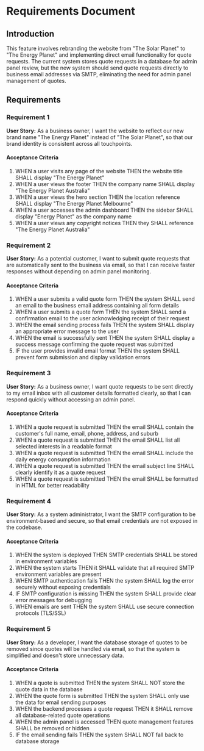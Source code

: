 # Requirements Document

## Introduction

This feature involves rebranding the website from "The Solar Planet" to "The Energy Planet" and implementing direct email functionality for quote requests. The current system stores quote requests in a database for admin panel review, but the new system should send quote requests directly to business email addresses via SMTP, eliminating the need for admin panel management of quotes.

## Requirements

### Requirement 1

**User Story:** As a business owner, I want the website to reflect our new brand name "The Energy Planet" instead of "The Solar Planet", so that our brand identity is consistent across all touchpoints.

#### Acceptance Criteria

1. WHEN a user visits any page of the website THEN the website title SHALL display "The Energy Planet"
2. WHEN a user views the footer THEN the company name SHALL display "The Energy Planet Australia"
3. WHEN a user views the hero section THEN the location reference SHALL display "The Energy Planet Melbourne"
4. WHEN a user accesses the admin dashboard THEN the sidebar SHALL display "Energy Planet" as the company name
5. WHEN a user views any copyright notices THEN they SHALL reference "The Energy Planet Australia"

### Requirement 2

**User Story:** As a potential customer, I want to submit quote requests that are automatically sent to the business via email, so that I can receive faster responses without depending on admin panel monitoring.

#### Acceptance Criteria

1. WHEN a user submits a valid quote form THEN the system SHALL send an email to the business email address containing all form details
2. WHEN a user submits a quote form THEN the system SHALL send a confirmation email to the user acknowledging receipt of their request
3. WHEN the email sending process fails THEN the system SHALL display an appropriate error message to the user
4. WHEN the email is successfully sent THEN the system SHALL display a success message confirming the quote request was submitted
5. IF the user provides invalid email format THEN the system SHALL prevent form submission and display validation errors

### Requirement 3

**User Story:** As a business owner, I want quote requests to be sent directly to my email inbox with all customer details formatted clearly, so that I can respond quickly without accessing an admin panel.

#### Acceptance Criteria

1. WHEN a quote request is submitted THEN the email SHALL contain the customer's full name, email, phone, address, and suburb
2. WHEN a quote request is submitted THEN the email SHALL list all selected interests in a readable format
3. WHEN a quote request is submitted THEN the email SHALL include the daily energy consumption information
4. WHEN a quote request is submitted THEN the email subject line SHALL clearly identify it as a quote request
5. WHEN a quote request is submitted THEN the email SHALL be formatted in HTML for better readability

### Requirement 4

**User Story:** As a system administrator, I want the SMTP configuration to be environment-based and secure, so that email credentials are not exposed in the codebase.

#### Acceptance Criteria

1. WHEN the system is deployed THEN SMTP credentials SHALL be stored in environment variables
2. WHEN the system starts THEN it SHALL validate that all required SMTP environment variables are present
3. WHEN SMTP authentication fails THEN the system SHALL log the error securely without exposing credentials
4. IF SMTP configuration is missing THEN the system SHALL provide clear error messages for debugging
5. WHEN emails are sent THEN the system SHALL use secure connection protocols (TLS/SSL)

### Requirement 5

**User Story:** As a developer, I want the database storage of quotes to be removed since quotes will be handled via email, so that the system is simplified and doesn't store unnecessary data.

#### Acceptance Criteria

1. WHEN a quote is submitted THEN the system SHALL NOT store the quote data in the database
2. WHEN the quote form is submitted THEN the system SHALL only use the data for email sending purposes
3. WHEN the backend processes a quote request THEN it SHALL remove all database-related quote operations
4. WHEN the admin panel is accessed THEN quote management features SHALL be removed or hidden
5. IF the email sending fails THEN the system SHALL NOT fall back to database storage